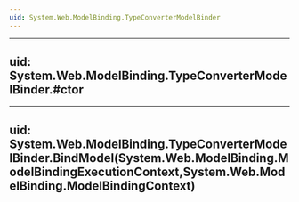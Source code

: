 ```yaml
---
uid: System.Web.ModelBinding.TypeConverterModelBinder
---
```


---
uid: System.Web.ModelBinding.TypeConverterModelBinder.#ctor
---

---
uid: System.Web.ModelBinding.TypeConverterModelBinder.BindModel(System.Web.ModelBinding.ModelBindingExecutionContext,System.Web.ModelBinding.ModelBindingContext)
---
